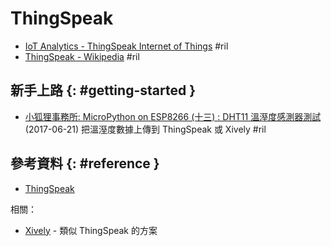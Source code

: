 # ThingSpeak

  - [IoT Analytics \- ThingSpeak Internet of Things](https://thingspeak.com/) #ril
  - [ThingSpeak \- Wikipedia](https://en.wikipedia.org/wiki/ThingSpeak) #ril

## 新手上路 {: #getting-started }

  - [小狐狸事務所: MicroPython on ESP8266 \(十三\) : DHT11 溫溼度感測器測試](http://yhhuang1966.blogspot.com/2017/06/micropython-on-esp8266-dht11.html) (2017-06-21) 把溫溼度數據上傳到 ThingSpeak 或 Xively #ril

## 參考資料 {: #reference }

  - [ThingSpeak](https://thingspeak.com/)

相關：

  - [Xively](xively.md) - 類似 ThingSpeak 的方案
